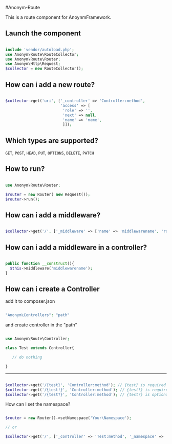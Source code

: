 #Anonym-Route

This is a route component for AnoynmFramework.

Launch the component
------------------

```php

include 'vendor/autoload.php';
use Anonym\Route\RouteCollector;
use Anonym\Route\Router;
use Anonym\Http\Request;
$collector = new RouteCollector();

```

How can i add a new route?
--------------

```php

$collector->get('uri', ['_controller' => 'Controller:method',
                        'access' => [
                         'role' => '',
                         'next' => null,
                         'name' => 'name',
                         ]]);


```

Which types are supported?
------------------

`GET`, `POST`, `HEAD`, `PUT`, `OPTIONS`, `DELETE`, `PATCH`

How to run?
-----------

```php

use Anonym\Route\Router;

$router = new Router( new Request());
$router->run();

```

How can i add a middleware?
--------------------------

```php

$collector->get('/', ['_middleware' => ['name' => 'middlewarename', 'role' => 'aaa', 'next' => function(){}]]);

```

How can i add a middleware in a controller?
----------------------------------------

```php

public function __construct(){
  $this->middleware('middlewarename');
}

```

How can i create a Controller
--------------------------

add it to composer.json
```php

"Anonym\Controllers": "path"

```

and create controller in the "path"

```php

use Anonym\Route\Controller;

class Test extends Controller{

   // do nothing

}

```


---------------

```php

$collector->get('/{test}', 'Controller:method'); // {test} is required
$collector->get('/{test!}', 'Controller:method'); // {test!} is required
$collector->get('/{test?}', 'Controller:method'); // {test?} is optional

```

How can I set the namespace?

```php

$router = new Router()->setNamespace('Your\Namespace');

// or 

$collector->get('/', ['_controller' => 'Test:method', '_namespace' => 'Your\Namespace']);

```
